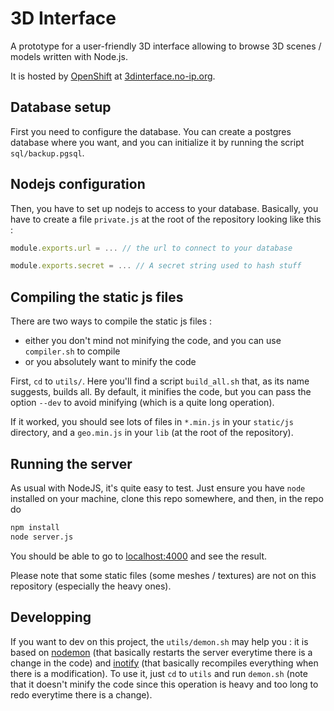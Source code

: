 # 3D Interface
A prototype for a user-friendly 3D interface allowing to browse 3D scenes /
models written with Node.js.

It is hosted by [OpenShift](https://www.openshift.com/) at
[3dinterface.no-ip.org](http://3dinterface.no-ip.org).

## Database setup
First you need to configure the database. You can create a postgres database
where you want, and you can initialize it by running the script
`sql/backup.pgsql`.

## Nodejs configuration
Then, you have to set up nodejs to access to your database. Basically, you have
to create a file `private.js` at the root of the repository looking like this :

``` javascript
module.exports.url = ... // the url to connect to your database

module.exports.secret = ... // A secret string used to hash stuff
```
## Compiling the static js files
There are two ways to compile the static js files :

  - either you don't mind not minifying the code, and you can use `compiler.sh`
    to compile
  - or you absolutely want to minify the code

First, `cd` to `utils/`. Here you'll find a script `build_all.sh` that, as its
name suggests, builds all. By default, it minifies the code, but you can pass
the option `--dev` to avoid minifying (which is a quite long operation).

If it worked, you should see lots of files in `*.min.js` in your `static/js`
directory, and a `geo.min.js` in your `lib` (at the root of the repository).

## Running the server
As usual with NodeJS, it's quite easy to test. Just ensure you have `node`
installed on your machine, clone this repo somewhere, and then, in the repo do

``` sh
npm install
node server.js
```

You should be able to go to [localhost:4000](http://localhost:4000) and see the
result.

Please note that some static files (some meshes / textures) are not on this
repository (especially the heavy ones).

## Developping
If you want to dev on this project, the `utils/demon.sh` may help you : it is
based on [nodemon](https://github.com/remy/nodemon) (that basically restarts
the server everytime there is a change in the code) and
[inotify](http://man7.org/linux/man-pages/man7/inotify.7.html) (that basically
recompiles everything when there is a modification). To use it, just `cd` to
`utils` and run `demon.sh` (note that it doesn't minify the code since this
operation is heavy and too long to redo everytime there is a change).
